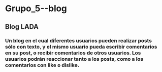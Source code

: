 # Grupo_5--blog

## Blog LADA

### Un blog en el cual diferentes usuarios pueden realizar posts sólo con texto, y el mismo usuario pueda escribir comentarios en su post, o recibir comentarios de otros usuarios. Los usuarios podrán reaccionar tanto a los posts, como a los comentarios con like o dislike.

